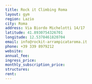 ```yaml
---
title: Rock it Climbing Roma
layout: gym
region: Lazio
city: Roma
address: Via Biordo Michelotti 14/17
latitude: 41.8930754326701
longitude: 12.5378461820704
email: info@rockit-arrampicataroma.it
phone: +39 339 8979212
website: 
annual_fee: 
ingress_price: 
monthly_subscription_price: 
structures: 
rent: 
---
```


